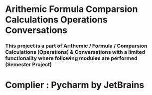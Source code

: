 # Arithemic Formula Comparsion Calculations Operations Conversations

### This project is a part of Arithemic / Formula / Comparsion Calculations (Operations) &amp; Conversations with a limited functionality where following modules are performed (Semester Project)

# Complier : Pycharm by JetBrains

